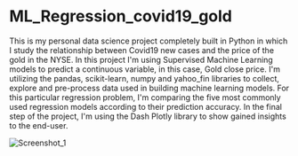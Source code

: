 # ML_Regression_covid19_gold
This is my personal data science project completely built in Python in which I study the relationship 
                between Covid19 new cases and the price of the gold in the NYSE. 
                In this project I'm using Supervised Machine Learning models to predict a continuous variable, 
                in this case, Gold close price. 
                I'm utilizing the pandas, scikit-learn, numpy and yahoo_fin libraries to collect, explore and 
                pre-process data used in building machine learning models. 
                For this particular regression problem, I'm comparing the five most commonly used regression models 
                according to their prediction accuracy. 
                In the final step of the project, I'm using the Dash Plotly library to show gained insights to the 
                end-user.
                
                
![Screenshot_1](https://user-images.githubusercontent.com/84145834/160089031-2ea67af4-d4a7-4a3f-93ba-6f7b975e74a3.png)
